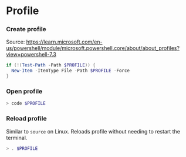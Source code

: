 # Profile

### Create profile
Source: https://learn.microsoft.com/en-us/powershell/module/microsoft.powershell.core/about/about_profiles?view=powershell-7.3

```PowerShell
if (!(Test-Path -Path $PROFILE)) {
  New-Item -ItemType File -Path $PROFILE -Force
}
```

### Open profile
```PowerShell
> code $PROFILE
```

### Reload profile
Similar to `source` on Linux. Reloads profile without needing to restart the terminal.

```powershell
> . $PROFILE
```